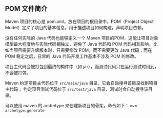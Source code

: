 ## POM 文件简介 ##

Maven 项目的核心是 pom.xml，放在项目的根目录中。POM（Project Object Model）定义了项目的基本信息，用于描述项目如何构建，声明项目依赖。

没有任何实际的 Java 代码也能够定义一个 Maven 项目的POM，这能让项目对象模型最大程度地与实际代码相独立，避免了 Java 代码和 POM 代码相互影响。比如当项目需要升级版本时，只需要修改 POM，而不需要更改 Java 代码；而在 POM 稳定之后，日常的 Java 代码开发工作基本不涉及 POM 的修改。


项目主代码会被打包到最终的构件中（如 jar），而测试代码只在运行测试时用到，不会被打包。

Maven 约定项目主代码位于 `src/main/java` 目录，它会自动搜寻该目录找到项目主代码；
约定项目测试代码位于 `src/test/java` 目录，测试时会自动搜寻该目录。

可以使用 maven 的 archetype 来创建新项目的骨架，命令如下：
`mvn archetype:generate`